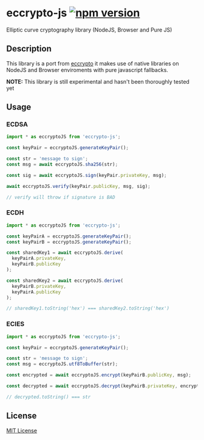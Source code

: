 # eccrypto-js [![npm version](https://badge.fury.io/js/eccrypto-js.svg)](https://badge.fury.io/js/eccrypto-js)

Elliptic curve cryptography library (NodeJS, Browser and Pure JS)

## Description

This library is a port from [eccrypto](https://github.com/bitchan/eccrypto) it makes use of native libraries on NodeJS and Browser enviroments with pure javascript fallbacks.

**NOTE:** This library is still experimental and hasn't been thoroughly tested yet

## Usage

### ECDSA

```typescript
import * as eccryptoJS from 'eccrypto-js';

const keyPair = eccryptoJS.generateKeyPair();

const str = 'message to sign';
const msg = await eccryptoJS.sha256(str);

const sig = await eccryptoJS.sign(keyPair.privateKey, msg);

await eccryptoJS.verify(keyPair.publicKey, msg, sig);

// verify will throw if signature is BAD
```

### ECDH

```typescript
import * as eccryptoJS from 'eccrypto-js';

const keyPairA = eccryptoJS.generateKeyPair();
const keyPairB = eccryptoJS.generateKeyPair();

const sharedKey1 = await eccryptoJS.derive(
  keyPairA.privateKey,
  keyPairB.publicKey
);

const sharedKey2 = await eccryptoJS.derive(
  keyPairB.privateKey,
  keyPairA.publicKey
);

// sharedKey1.toString('hex') === sharedKey2.toString('hex')
```

### ECIES

```typescript
import * as eccryptoJS from 'eccrypto-js';

const keyPair = eccryptoJS.generateKeyPair();

const str = 'message to sign';
const msg = eccryptoJS.utf8ToBuffer(str);

const encrypted = await eccryptoJS.encrypt(keyPairB.publicKey, msg);

const decrypted = await eccryptoJS.decrypt(keyPairB.privateKey, encrypted);

// decrypted.toString() === str
```

## License

[MIT License](LICENSE.md)
